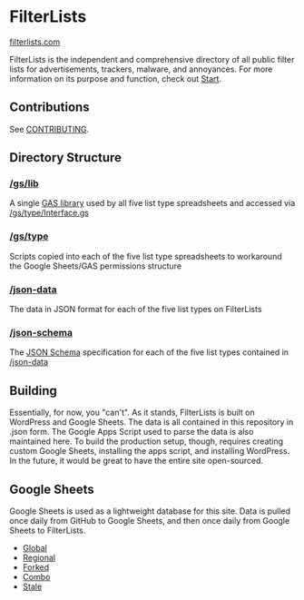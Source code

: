 # FilterLists
[filterlists.com](https://filterlists.com)

FilterLists is the independent and comprehensive directory of all public filter lists for advertisements, trackers, malware, and annoyances. For more information on its purpose and function, check out [Start](https://filterlists.com/start/).

## Contributions
See [CONTRIBUTING](https://github.com/collinbarrett/FilterLists/blob/master/CONTRIBUTING.md).

## Directory Structure

### [/gs/lib](https://github.com/collinbarrett/FilterLists/tree/master/gs/lib)
A single [GAS library](https://developers.google.com/apps-script/guide_libraries) used by all five list type spreadsheets and accessed via [/gs/type/Interface.gs](https://github.com/collinbarrett/FilterLists/blob/master/gs/type/Interface.gs)

### [/gs/type](https://github.com/collinbarrett/FilterLists/tree/master/gs/type)
Scripts copied into each of the five list type spreadsheets to workaround the Google Sheets/GAS permissions structure

### [/json-data](https://github.com/collinbarrett/FilterLists/tree/master/json-data)
The data in JSON format for each of the five list types on FilterLists

### [/json-schema](https://github.com/collinbarrett/FilterLists/tree/master/json-schema)
The [JSON Schema](http://json-schema.org/) specification for each of the five list types contained in [/json-data](https://github.com/collinbarrett/FilterLists/tree/master/json-data)

## Building
Essentially, for now, you "can't". As it stands, FilterLists is built on WordPress and Google Sheets. The data is all contained in this repository in .json form. The Google Apps Script used to parse the data is also maintained here. To build the production setup, though, requires creating custom Google Sheets, installing the apps script, and installing WordPress. In the future, it would be great to have the entire site open-sourced.

## Google Sheets
Google Sheets is used as a lightweight database for this site. Data is pulled once daily from GitHub to Google Sheets, and then once daily from Google Sheets to FilterLists.
 - [Global](https://docs.google.com/spreadsheets/d/1RB5zne9-tIoT5mIbAq1c6-5447UI0emWngOaTgjiCAE/edit?usp=sharing)
 - [Regional](https://docs.google.com/spreadsheets/d/1Xb1y9OZ71zjkq5MiBmyCHsvFYdUfVRx6PAnlS93lqd4/edit?usp=sharing)
 - [Forked](https://docs.google.com/spreadsheets/d/1TX29KMGNVxgj7f6TD0RiuMCLfKhM5qVIG1dkNTesV5Y/edit?usp=sharing)
 - [Combo](https://docs.google.com/spreadsheets/d/15OULPbqny8Lc7qtoftDvgIerUt8id6MdlSnIcwpsdJs/edit?usp=sharing)
 - [Stale](https://docs.google.com/spreadsheets/d/17SZKzZSMHfP0rz2xxAb0bGnfxTSkqpYCAyhjHO0cmAM/edit?usp=sharing)
